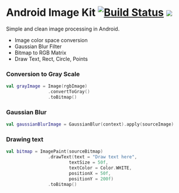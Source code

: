 
# Android Image Kit [![Build Status](https://travis-ci.org/jeziellago/android-image-kit.svg?branch=master)](https://travis-ci.org/jeziellago/android-image-kit) [![](https://jitpack.io/v/jeziellago/android-image-kit.svg)](https://jitpack.io/#jeziellago/android-image-kit)
Simple and clean image processing in Android.

- Image color space conversion
- Gaussian Blur Filter
- Bitmap to RGB Matrix
- Draw Text, Rect, Circle, Points

### Conversion to Gray Scale
```kotlin
val grayImage = Image(rgbImage)
                .convertToGray()
                .toBitmap()
```

### Gaussian Blur
```kotlin
val gaussianBlurImage = GaussianBlur(context).apply(sourceImage)
```

### Drawing text
```kotlin
val bitmap = ImagePaint(sourceBitmap)
                .drawText(text = "Draw text here",
                        textSize = 50f,
                        textColor = Color.WHITE,
                        positionX = 50f,
                        positionY = 200f)
                .toBitmap()
```
